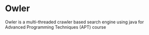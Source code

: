 # Owler
Owler is a multi-threaded crawler based search engine using java for Advanced Programming Techniques (APT) course 
